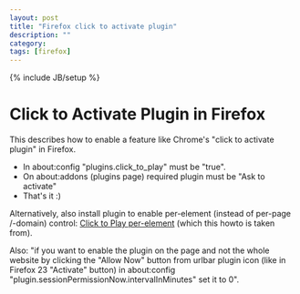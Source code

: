 ```yaml
---
layout: post
title: "Firefox click to activate plugin"
description: ""
category: 
tags: [firefox]
---
```

{% include JB/setup %}

Click to Activate Plugin in Firefox
===================================

This describes how to enable a feature like Chrome's
"click to activate plugin" in Firefox.

 - In about:config "plugins.click\_to\_play" must be "true".
 - On about:addons (plugins page) required plugin must be "Ask to activate"
 - That's it :)

Alternatively, also install plugin to enable per-element (instead of per-page /-domain) control:
[Click to Play per-element](https://addons.mozilla.org/en-US/firefox/addon/click-to-play-per-element/) 
(which this howto is taken from).

Also: "if you want to enable the plugin on the page and not the whole website by clicking the "Allow Now" button from urlbar plugin icon (like in Firefox 23 "Activate" button)
in about:config "plugin.sessionPermissionNow.intervalInMinutes" set it to 0".

